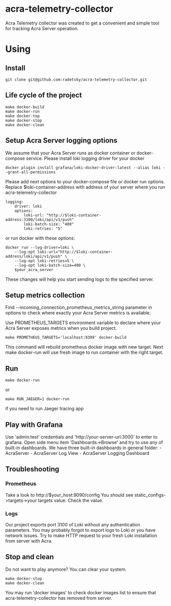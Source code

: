 # acra-telemetry-collector
Acra Telemetry collector was created to get a convenient and simple tool for tracking Acra Server operation.

# Using 

## Install
```
git clone git@github.com:radetsky/acra-telemetry-collector.git
```

## Life cycle of the project 
```
make docker-build
make docker-run
make docker-top
make docker-stop
make docker-clean
```

## Setup Acra Server logging options 

We assume that your Acra Server runs as docker container or docker-compose service. 
Please install loki logging driver for your docker
```
docker plugin install grafana/loki-docker-driver:latest --alias loki --grant-all-permissions
```

Please add next options to your docker-compose file or docker run options.
Replace $loki-container-address with address of your server where you run acra-telemetry-collector 

```
logging:
    driver: loki
    options:
        loki-url: "http://$loki-container-address:3100/loki/api/v1/push"
        loki-batch-size: "400"
        loki-retries: "5"
 ```       
or run docker with these options:
```
docker run --log-driver=loki \
    --log-opt loki-url="http://$loki-container-address/loki/api/v1/push" \
    --log-opt loki-retries=5 \
    --log-opt loki-batch-size=400 \
    $your_acra_server
```

These changes will help you start sending logs to the specified server.

## Setup metrics collection 

Find --incoming_connection_prometheus_metrics_string parameter in options to check where exactly your Acra Server metrics is available. 

Use PROMETHEUS_TARGETS environment variable to declare where your Acra Server exposes metrics when you build project. 
```
make PROMETHEUS_TARGETS='localhost:9399' docker-build
```
This command will rebuild prometheus docker image with new target. 
Next make docker-run will use fresh image to run container with the right target. 


## Run 
```
make docker-run
```
or 
```
make RUN_JAEGER=1 docker-run 
```
if you need to run Jaeger tracing app 

## Play with Grafana 

Use 'admin:test' credentials and 'http://your-server-url:3000' to enter to grafana. Open side menu item 'Dashboards->Browse' and try to use any of built-in dashboards. 
We have three built-in dashboards in general folder: 
    - AcraServer 
    - AcraServer Log View 
    - AcraServer Logging Dashboard 



## Troubleshooting 

### Prometheus 
Take a look to http://$your_host:9090/config 
You should see static_configs->targets->your targets value. Check the value.  

### Logs 
Our project exports port 3100 of Loki without any authentication parameters. 
You may probably forgot to export logs to Loki or you have network issues. 
Try to make HTTP request to your fresh Loki installation from server with Acra. 

## Stop and clean 

Do not want to play anymore? You can clear your system. 
```
make docker-stop
make docker-clean
```

You may run 'docker images' to check docker images list to ensure that acra-telemetry-collector has removed from server. 





